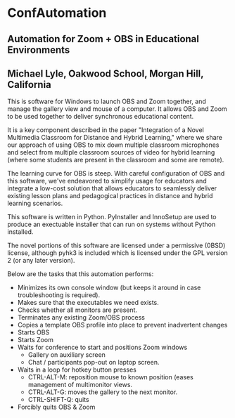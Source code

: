 # ConfAutomation
## Automation for Zoom + OBS in Educational Environments
**Michael Lyle, Oakwood School, Morgan Hill, California**
------------------------------------------------------------------

This is software for Windows to launch OBS and Zoom together, and manage the gallery view and mouse of a computer.  It allows OBS and Zoom to be used together to deliver synchronous educational content.

It is a key component described in the paper "Integration of a Novel Multimedia Classroom for Distance and Hybrid Learning," where we share our approach of using OBS to mix down multiple classroom microphones and select from multiple classroom sources of video for hybrid learning (where some students are present in the classroom and some are remote).

The learning curve for OBS is steep.  With careful configuration of OBS and this software, we've endeavored to simplify usage for educators and integrate a low-cost solution that allows educators to seamlessly deliver existing lesson plans and pedagogical practices in distance and hybrid learning scenarios.

This software is written in Python.  PyInstaller and InnoSetup are used to produce an exectuable installer that can run on systems without Python installed.

The novel portions of this software are licensed under a permissive (0BSD) license, although pyhk3 is included which is licensed under the GPL version 2 (or any later version).

Below are the tasks that this automation performs:

- Minimizes its own console window (but keeps it around in case troubleshooting is required).
- Makes sure that the executables we need exists.
- Checks whether all monitors are present.
- Terminates any existing Zoom/OBS process
- Copies a template OBS profile into place to prevent inadvertent changes
- Starts OBS
- Starts Zoom
- Waits for conference to start and positions Zoom windows
  - Gallery on auxiliary screen
  - Chat / participants pop-out on laptop screen.
- Waits in a loop for hotkey button presses
  - CTRL-ALT-M: reposition mouse to known position (eases management of multimonitor views.
  - CTRL-ALT-G: moves the gallery to the next monitor.
  - CTRL-SHIFT-Q: quits
- Forcibly quits OBS & Zoom 
